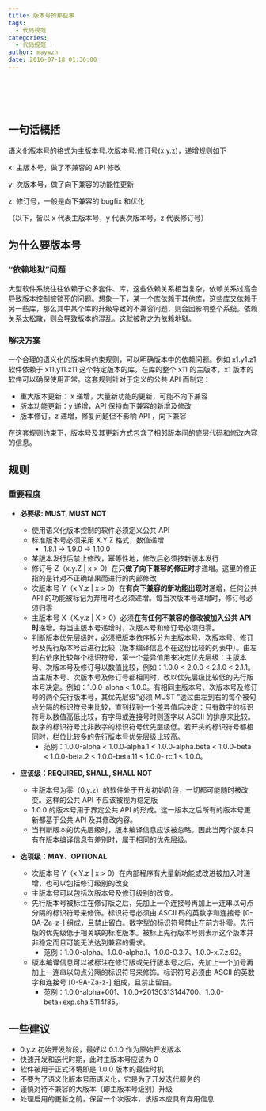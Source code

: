 ```yaml
---
title: 版本号的那些事
tags:
  - 代码规范
categories:
  - 代码规范
author: maywzh
date: 2016-07-18 01:36:00
---
```


# &#160;

## 一句话概括

语义化版本号的格式为主版本号.次版本号.修订号(x.y.z)，递增规则如下

x: 主版本号，做了不兼容的 API 修改

y: 次版本号，做了向下兼容的功能性更新

z: 修订号，一般是向下兼容的 bugfix 和优化

（以下，皆以 x 代表主版本号，y 代表次版本号，z 代表修订号）

<!--more-->

## 为什么要版本号

### “依赖地狱”问题

大型软件系统往往依赖于众多套件、库，这些依赖关系相当复杂，依赖关系过高会导致版本控制被锁死的问题。想象一下，某一个库依赖于其他库，这些库又依赖于另一些库，那么其中某个库的升级导致的不兼容问题，则会因影响整个系统。依赖关系太松散，则会导致版本的混乱。这就被称之为依赖地狱。

### 解决方案

一个合理的语义化的版本号约束规则，可以明确版本中的依赖问题。例如 x1.y1.z1 软件依赖于 x11.y11.z11 这个特定版本的库，在库的整个 x11 的主版本，x1 版本的软件可以确保使用正常。这套规则针对于定义的公共 API 而制定：

- 重大版本更新： x 递增，大量新功能的更新，可能不向下兼容
- 版本功能更新：y 递增，API 保持向下兼容的新增及修改
- 版本修订，z 递增，修复问题但不影响 API ，向下兼容

在这套规则约束下，版本号及其更新方式包含了相邻版本间的底层代码和修改内容的信息。

## 规则

### 重要程度

- **必要级: MUST, MUST NOT**
  - 使用语义化版本控制的软件必须定义公共 API
  - 标准版本号必须采用 X.Y.Z 格式，数值递增
    - 1.8.1 -> 1.9.0 -> 1.10.0
  - 某版本发行后禁止修改，幂等性地，修改后必须按新版本发行
  - 修订号 Z（x.y.Z | x > 0）在**只做了向下兼容的修正时**才递增。这里的修正指的是针对不正确结果而进行的内部修改
  - 次版本号 Y（x.Y.z | x > 0）在**有向下兼容的新功能出现时**递增，任何公共 API 的功能被标记为弃用时也必须递增。每当次版本号递增时，修订号必须归零
  - 主版本号 X（X.y.z | X > 0）必须**在有任何不兼容的修改被加入公共 API 时**递增。每当主版本号递增时，次版本号和修订号必须归零。
  - 判断版本优先层级时，必须把版本依序拆分为主版本号、次版本号、修订号及先行版本号后进行比较（版本编译信息不在这份比较的列表中）。由左到右依序比较每个标识符号，第一个差异值用来决定优先层级：主版本号、次版本号及修订号以数值比较，例如：1.0.0 < 2.0.0 < 2.1.0 < 2.1.1。当主版本号、次版本号及修订号都相同时，改以优先层级比较低的先行版本号决定。例如：1.0.0-alpha < 1.0.0。有相同主版本号、次版本号及修订号的两个先行版本号，其优先层级“必须 MUST ”透过由左到右的每个被句点分隔的标识符号来比较，直到找到一个差异值后决定：只有数字的标识符号以数值高低比较，有字母或连接号时则逐字以 ASCII 的排序来比较。数字的标识符号比非数字的标识符号优先层级低。若开头的标识符号都相同时，栏位比较多的先行版本号优先层级比较高。
    - 范例：1.0.0-alpha < 1.0.0-alpha.1 < 1.0.0-alpha.beta < 1.0.0-beta < 1.0.0-beta.2 < 1.0.0-beta.11 < 1.0.0- rc.1 < 1.0.0。
- **应该级：REQUIRED, SHALL, SHALL NOT**

  - 主版本号为零（0.y.z）的软件处于开发初始阶段，一切都可能随时被改变。这样的公共 API 不应该被视为稳定版
  - 1.0.0 的版本号用于界定公共 API 的形成。这一版本之后所有的版本号更新都基于公共 API 及其修改内容。
  - 当判断版本的优先层级时，版本编译信息应该被忽略。因此当两个版本只有在版本编译信息有差别时，属于相同的优先层级。

- **选项级：MAY、OPTIONAL**
  - 次版本号 Y（x.Y.z | x > 0）在内部程序有大量新功能或改进被加入时递增，也可以包括修订级别的改变
  - 主版本号可以包括次版本号及修订级别的改变。
  - 先行版本号被标注在修订版之后，先加上一个连接号再加上一连串以句点分隔的标识符号来修饰。标识符号必须由 ASCII 码的英数字和连接号 [0-9A-Za-z-] 组成，且禁止留白。数字型的标识符号禁止在前方补零。先行版的优先级低于相关联的标准版本。被标上先行版本号则表示这个版本并非稳定而且可能无法达到兼容的需求。
    - 范例：1.0.0-alpha、1.0.0-alpha.1、1.0.0-0.3.7、1.0.0-x.7.z.92。
  - 版本编译信息可以被标注在修订版或先行版本号之后，先加上一个加号再加上一连串以句点分隔的标识符号来修饰。标识符号必须由 ASCII 的英数字和连接号 [0-9A-Za-z-] 组成，且禁止留白。
    - 范例：1.0.0-alpha+001、1.0.0+20130313144700、1.0.0-beta+exp.sha.5114f85。

## 一些建议

- 0.y.z 初始开发阶段，最好以 0.1.0 作为原始开发版本
- 快速开发和迭代时期，此时主版本号应该为 0
- 软件被用于正式环境即是 1.0.0 版本的最佳时机
- 不要为了语义化版本号而语义化，它是为了开发迭代服务的
- 谨慎对待不兼容的大版本（即主版本号级别）升级
- 处理启用的更新之前，保留一个次版本，该版本应具有弃用信息
